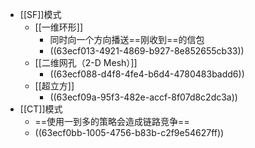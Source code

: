 - [[SF]]模式
	- [[一维环形]]
		- 同时向一个方向播送==刚收到==的信包
		- ((63ecf013-4921-4869-b927-8e852655cb33))
	- [[二维网孔（2-D Mesh）]]
		- ((63ecf088-d4f8-4fe4-b6d4-4780483badd6))
	- [[超立方]]
		- ((63ecf09a-95f3-482e-accf-8f07d8c2dc3a))
- [[CT]]模式
	- ==使用一到多的策略会造成链路竞争==
	- ((63ecf0bb-1005-4756-b83b-c2f9e54627ff))